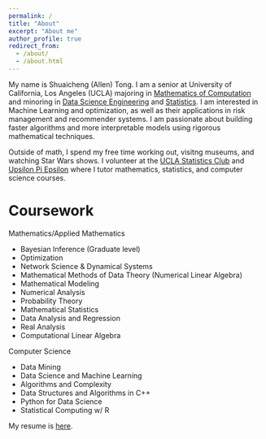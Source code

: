 ```yaml
---
permalink: /
title: "About"
excerpt: "About me"
author_profile: true
redirect_from: 
  - /about/
  - /about.html
---
```


My name is Shuaicheng (Allen) Tong. I am a senior at University of California, Los Angeles (UCLA) majoring in [Mathematics of Computation](https://ww3.math.ucla.edu/) and minoring in [Data Science Engineering](https://www.seasoasa.ucla.edu/datasci/) and [Statistics](http://statistics.ucla.edu/). I am interested in Machine Learning and optimization, as
 well as their applications in risk management and recommender systems. I am passionate about building faster algorithms and more interpretable models using 
 rigorous mathematical techniques.

 Outside of math, I spend my free time working out, visitng museums, and watching Star Wars shows. I volunteer at the [UCLA Statistics Club](http://statistics.ucla.edu/groups/statistics-club-at-ucla/) and [Upsilon Pi Epsilon](https://upe.seas.ucla.edu/tutoring/) where I tutor mathematics, statistics, and computer science courses.

Coursework
======
Mathematics/Applied Mathematics
* Bayesian Inference (Graduate level)
* Optimization
* Network Science & Dynamical Systems
* Mathematical Methods of Data Theory (Numerical Linear Algebra)
* Mathematical Modeling
* Numerical Analysis
* Probability Theory
* Mathematical Statistics
* Data Analysis and Regression
* Real Analysis
* Computational Linear Algebra

Computer Science
* Data Mining
* Data Science and Machine Learning
* Algorithms and Complexity
* Data Structures and Algorithms in C++
* Python for Data Science
* Statistical Computing w/ R




My resume is [here](files/Allen_Tong_resume_latex.pdf).